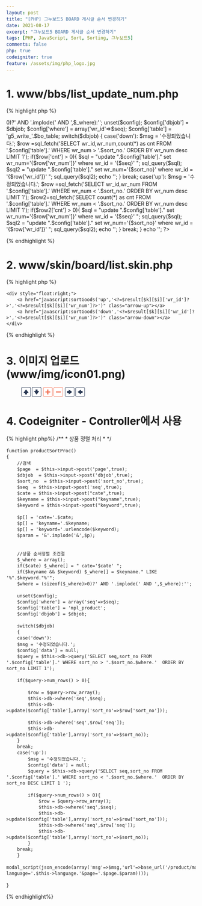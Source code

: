 ```yaml
---
layout: post
title: "[PHP] 그누보드5 BOARD 게시글 순서 변경하기"
date: 2021-08-17
excerpt: "그누보드5 BOARD 게시글 순서 변경하기"
tags: [PHP, JavaScript, Sort, Sorting, 그누보드5]
comments: false
php: true
codeigniter: true
feature: /assets/img/php_logo.jpg
---
```



# 1.  www/bbs/list_update_num.php

{% highlight php %}
<?php
 //include_once '../../../lib/common.lib.php';
include_once('./_common.php');
include_once(G5_LIB_PATH.'/naver_syndi.lib.php');
include_once(G5_CAPTCHA_PATH.'/captcha.lib.php');
 
//====================================
		//검색  
		$dbjob  = $_POST['dbjob'];
		$sort_no  =  $_POST['sort_no'];
		$seq  =  $_POST['seq']; 
		
		$bo_table = $_POST['bo_table']; 
  
		$p[] = 'cate='.$cate;
		$p[] = 'keyname='.$keyname;
		$p[] = 'keyword='.urlencode($keyword);
		$param = '&'.implode('&',$p);

			
		//상품 순서정렬 조건절
		$_where = array();
		if($cate) $_where[] = " cate='$cate' ";
		if($keyname && $keyword) $_where[] = $keyname." LIKE '%".$keyword."%'";
		$where = (sizeof($_where)>0)?' AND '.implode(' AND ',$_where):'';
 
		unset($config);	
		$config['dbjob'] = $dbjob;
		$config['where'] = array('wr_id'=>$seq);
		$config['table'] = 'g5_write_'.$bo_table;
 
 
		switch($dbjob)
		{
			case('down'):
			$msg = '수정되었습니다.'; 
			$row =sql_fetch('SELECT wr_id,wr_num,count(*) as cnt FROM '.$config['table'].' WHERE wr_num > '.$sort_no.' ORDER BY wr_num desc LIMIT 1'); 
	  
			if($row['cnt'] > 0){
				$sql = "update ".$config['table']." set wr_num='{$row['wr_num']}' where wr_id = '{$seq}' ";
				sql_query($sql);
				$sql2 = "update ".$config['table']." set wr_num='{$sort_no}' where wr_id = '{$row['wr_id']}' ";
				sql_query($sql2);
 
				echo '<script>alert("수정되었습니다.");</script>';
			}

			break;

			case('up'):
	 
			$msg = '수정되었습니다.'; 
			$row =sql_fetch('SELECT wr_id,wr_num  FROM '.$config['table'].' WHERE wr_num < '.$sort_no.'  ORDER BY wr_num desc LIMIT 1'); 
			$row2=sql_fetch('SELECT count(*) as cnt  FROM '.$config['table'].' WHERE wr_num < '.$sort_no.'  ORDER BY wr_num desc LIMIT 1'); 
			
			 if($row2['cnt'] > 0){
				$sql = "update ".$config['table']." set wr_num='{$row['wr_num']}' where wr_id = '{$seq}' ";
				sql_query($sql);
				$sql2 = "update ".$config['table']." set wr_num='{$sort_no}' where wr_id = '{$row['wr_id']}' ";
				sql_query($sql2);

				echo '<script>alert("수정되었습니다.");</script>';
		 	}

			break;
		}
	
	echo '<script> location.href="/bbs/board.php?bo_table='.$bo_table.'";</script>';
?> 

{% endhighlight %}

# 2. www/skin/board/list.skin.php
{% highlight php %}
<form name="fboardlist" id="fboardlist" action="./board_list_update.php" onsubmit="return fboardlist_submit(this);" method="post">
	<input type="hidden" name="dbjob" value="">
	<input type="hidden" name="seq" value="">
	<input type="hidden" name="sort_no" value="">
  
  
  <!--각 게시물 리스트 위에 추가 -->
	<div style="float:right;">
		<a href="javascript:sortGoods('up','<?=$result[$k][$i]['wr_id']?>','<?=$result[$k][$i]['wr_num']?>')" class="arrow-up"></a>
		<a href="javascript:sortGoods('down','<?=$result[$k][$i]['wr_id']?>','<?=$result[$k][$i]['wr_num']?>')" class="arrow-down"></a>
	</div>
</form>


<!-- CSS 추가-->

<style>
a.plus{width:25px;height:25px;background:url('/images/icon01.png') no-repeat -86px center;}
a.minus{width:25px;height:25px;background:url('/images/icon01.png') no-repeat -58px center;}
    
a.arrow-up{width:25px;height:25px;background:url('/img/icon01.png') no-repeat 0 center;overflow:hidden;display:inline-block}
a.arrow-down{width:25px;height:25px;background:url('/img/icon01.png') no-repeat -28px center;overflow:hidden;display:inline-block}
a.arrow-left{width:25px;height:25px;background:url('/img/icon01.png') no-repeat -144px center;overflow:hidden;display:inline-block}
a.arrow-right{width:25px;height:25px;background:url('/img/icon01.png') no-repeat -116px center;overflow:hidden;display:inline-block}
</style>

<form name="frm" action="proc" method="post">
<input type="hidden" name="dbjob" />
<input type="hidden" name="seq" />
<input type="hidden" name="sort_no" value="">
<input type="hidden" name="keyword" value="<?=$this->input->get('keyword')?>" />
</form>

<!-- script 추가 -->
<script type="text/javascript">
//순서변경
function sortGoods(a,b,c){
	 
	with(document.fboardlist){
 
		dbjob.value = a;
		seq.value = b;
		sort_no.value = c;
		action = "/bbs/list_update_num.php"
		target = "ifrm-proc";
		submit();
		//action = ""; 
		//target = "";
	}
}

</script>
  
            
{% endhighlight %}


# 3. 이미지 업로드 (www/img/icon01.png)
<figure>
	<img src="/assets/img/icon01.png">
</figure>


# 4. Codeigniter - Controller에서 사용 
{% highlight php%}
    /**
	 * 상품 정렬 처리
	 * 
	 */
     
	function productSortProc() 
	{
		//검색
		$page  = $this->input->post('page',true);
		$dbjob  = $this->input->post('dbjob',true);
		$sort_no  = $this->input->post('sort_no',true);
		$seq  = $this->input->post('seq',true);
		$cate = $this->input->post("cate",true);
		$keyname = $this->input->post("keyname",true);
		$keyword = $this->input->post("keyword",true);
		
		$p[] = 'cate='.$cate;
		$p[] = 'keyname='.$keyname;
		$p[] = 'keyword='.urlencode($keyword);
		$param = '&'.implode('&',$p);

			
		//상품 순서정렬 조건절
		$_where = array();
		if($cate) $_where[] = " cate='$cate' ";
		if($keyname && $keyword) $_where[] = $keyname." LIKE '%".$keyword."%'";
		$where = (sizeof($_where)>0)?' AND '.implode(' AND ',$_where):'';
		
		unset($config);		
		$config['where'] = array('seq'=>$seq);
		$config['table'] = 'mpl_product';
		$config['dbjob'] = $dbjob;

		switch($dbjob)
		{
		case('down'):
		$msg = '수정되었습니다.';
		$config['data'] = null;
		$query = $this->db->query('SELECT seq,sort_no FROM '.$config['table'].' WHERE sort_no > '.$sort_no.$where.'  ORDER BY sort_no LIMIT 1');
   
		if($query->num_rows() > 0){
			
			$row = $query->row_array();
			$this->db->where('seq',$seq);
			$this->db->update($config['table'],array('sort_no'=>$row['sort_no']));

			$this->db->where('seq',$row['seq']);
			$this->db->update($config['table'],array('sort_no'=>$sort_no));
		}
		break;
		case('up'):
			$msg = '수정되었습니다.';
			$config['data'] = null;
			$query = $this->db->query('SELECT seq,sort_no FROM '.$config['table'].' WHERE sort_no < '.$sort_no.$where.'  ORDER BY sort_no DESC LIMIT 1 ');

			if($query->num_rows() > 0){
				$row = $query->row_array();
				$this->db->where('seq',$seq);
				$this->db->update($config['table'],array('sort_no'=>$row['sort_no']));
				$this->db->where('seq',$row['seq']);
				$this->db->update($config['table'],array('sort_no'=>$sort_no));	
			}
		break;
		}
		modal_script(json_encode(array('msg'=>$msg,'url'=>base_url('/product/manager/productList?language='.$this->language.'&page='.$page.$param))));

	}
{% endhighlight%}
